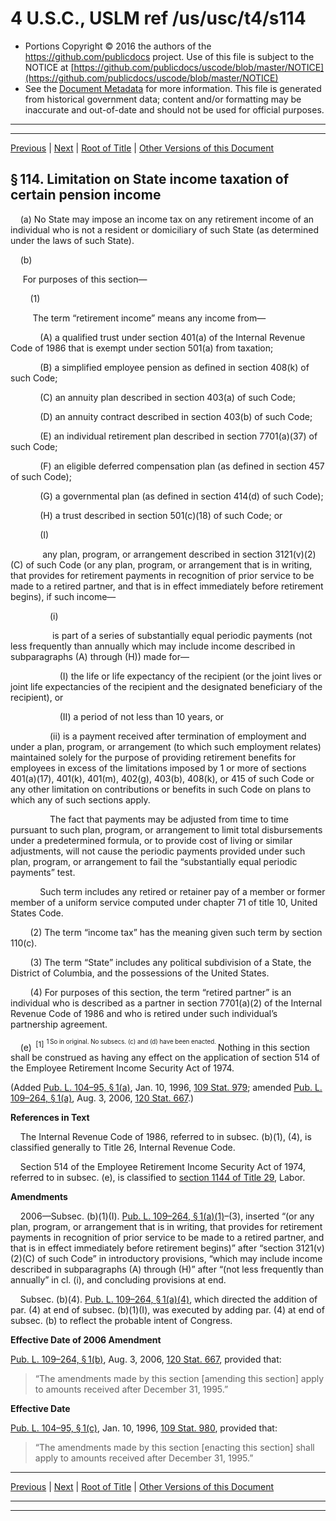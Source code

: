 ---
---

# 4 U.S.C., USLM ref /us/usc/t4/s114

* Portions Copyright © 2016 the authors of the https://github.com/publicdocs project.
  Use of this file is subject to the NOTICE at [https://github.com/publicdocs/uscode/blob/master/NOTICE](https://github.com/publicdocs/uscode/blob/master/NOTICE)
* See the [Document Metadata](././../../../..//README.md) for more information.
  This file is generated from historical government data; content and/or formatting may be inaccurate and out-of-date and should not be used for official purposes.

----------
----------

[Previous](./../../../..//us/usc/t4/ch4/m__us_usc_t4_s113.md) | [Next](./../../../..//us/usc/t4/ch4/m__us_usc_t4_s115.md) | [Root of Title](./../../../../) | [Other Versions of this Document](https://publicdocs.github.io/go/links?ns=uslm&ref=%2Fus%2Fusc%2Ft4%2Fs114)

## § 114. Limitation on State income taxation of certain pension income

    (a) No State may impose an income tax on any retirement income of an individual who is not a resident or domiciliary of such State (as determined under the laws of such State).

    (b)

     For purposes of this section—

        (1)

         The term “retirement income” means any income from—

            (A) a qualified trust under section 401(a) of the Internal Revenue Code of 1986 that is exempt under section 501(a) from taxation;

            (B) a simplified employee pension as defined in section 408(k) of such Code;

            (C) an annuity plan described in section 403(a) of such Code;

            (D) an annuity contract described in section 403(b) of such Code;

            (E) an individual retirement plan described in section 7701(a)(37) of such Code;

            (F) an eligible deferred compensation plan (as defined in section 457 of such Code);

            (G) a governmental plan (as defined in section 414(d) of such Code);

            (H) a trust described in section 501(c)(18) of such Code; or

            (I)

             any plan, program, or arrangement described in section 3121(v)(2)(C) of such Code (or any plan, program, or arrangement that is in writing, that provides for retirement payments in recognition of prior service to be made to a retired partner, and that is in effect immediately before retirement begins), if such income—

                (i)

                 is part of a series of substantially equal periodic payments (not less frequently than annually which may include income described in subparagraphs (A) through (H)) made for—

                    (I) the life or life expectancy of the recipient (or the joint lives or joint life expectancies of the recipient and the designated beneficiary of the recipient), or

                    (II) a period of not less than 10 years, or

                (ii) is a payment received after termination of employment and under a plan, program, or arrangement (to which such employment relates) maintained solely for the purpose of providing retirement benefits for employees in excess of the limitations imposed by 1 or more of sections 401(a)(17), 401(k), 401(m), 402(g), 403(b), 408(k), or 415 of such Code or any other limitation on contributions or benefits in such Code on plans to which any of such sections apply.

                The fact that payments may be adjusted from time to time pursuant to such plan, program, or arrangement to limit total disbursements under a predetermined formula, or to provide cost of living or similar adjustments, will not cause the periodic payments provided under such plan, program, or arrangement to fail the “substantially equal periodic payments” test.

            Such term includes any retired or retainer pay of a member or former member of a uniform service computed under chapter 71 of title 10, United States Code.

        (2) The term “income tax” has the meaning given such term by section 110(c).

        (3) The term “State” includes any political subdivision of a State, the District of Columbia, and the possessions of the United States.

        (4) For purposes of this section, the term “retired partner” is an individual who is described as a partner in section 7701(a)(2) of the Internal Revenue Code of 1986 and who is retired under such individual’s partnership agreement.

    (e)  <sup>\[1\]</sup>  <sup><sup> 1 So in original. No subsecs. (c) and (d) have been enacted. </sup></sup>  Nothing in this section shall be construed as having any effect on the application of section 514 of the Employee Retirement Income Security Act of 1974.

(Added [Pub. L. 104–95, § 1(a)][/us/pl/104/95/s1/a], Jan. 10, 1996, [109 Stat. 979][/us/stat/109/979]; amended [Pub. L. 109–264, § 1(a)][/us/pl/109/264/s1/a], Aug. 3, 2006, [120 Stat. 667][/us/stat/120/667].)

 __References in Text__ 

    The Internal Revenue Code of 1986, referred to in subsec. (b)(1), (4), is classified generally to Title 26, Internal Revenue Code.

    Section 514 of the Employee Retirement Income Security Act of 1974, referred to in subsec. (e), is classified to [section 1144 of Title 29][/us/usc/t29/s1144], Labor.

 __Amendments__ 

    2006—Subsec. (b)(1)(I). [Pub. L. 109–264, § 1(a)(1)][/us/pl/109/264/s1/a/1]–(3), inserted “(or any plan, program, or arrangement that is in writing, that provides for retirement payments in recognition of prior service to be made to a retired partner, and that is in effect immediately before retirement begins)” after “section 3121(v)(2)(C) of such Code” in introductory provisions, “which may include income described in subparagraphs (A) through (H)” after “(not less frequently than annually” in cl. (i), and concluding provisions at end.

    Subsec. (b)(4). [Pub. L. 109–264, § 1(a)(4)][/us/pl/109/264/s1/a/4], which directed the addition of par. (4) at end of subsec. (b)(1)(I), was executed by adding par. (4) at end of subsec. (b) to reflect the probable intent of Congress.

 __Effective Date of 2006 Amendment__ 

[Pub. L. 109–264, § 1(b)][/us/pl/109/264/s1/b], Aug. 3, 2006, [120 Stat. 667][/us/stat/120/667], provided that: 

> “The amendments made by this section \[amending this section\] apply to amounts received after December 31, 1995.”

 __Effective Date__ 

[Pub. L. 104–95, § 1(c)][/us/pl/104/95/s1/c], Jan. 10, 1996, [109 Stat. 980][/us/stat/109/980], provided that: 

> “The amendments made by this section \[enacting this section\] shall apply to amounts received after December 31, 1995.”

----------

[Previous](./../../../..//us/usc/t4/ch4/m__us_usc_t4_s113.md) | [Next](./../../../..//us/usc/t4/ch4/m__us_usc_t4_s115.md) | [Root of Title](./../../../../) | [Other Versions of this Document](https://publicdocs.github.io/go/links?ns=uslm&ref=%2Fus%2Fusc%2Ft4%2Fs114)

----------
----------

[/us/pl/104/95/s1/a]: https://publicdocs.github.io/go/links?ns=uslm&ref=%2Fus%2Fpl%2F104%2F95%2Fs1%2Fa
[/us/stat/109/979]: https://publicdocs.github.io/go/links?ns=uslm&ref=%2Fus%2Fstat%2F109%2F979
[/us/pl/109/264/s1/a]: https://publicdocs.github.io/go/links?ns=uslm&ref=%2Fus%2Fpl%2F109%2F264%2Fs1%2Fa
[/us/stat/120/667]: https://publicdocs.github.io/go/links?ns=uslm&ref=%2Fus%2Fstat%2F120%2F667
[/us/usc/t29/s1144]: https://publicdocs.github.io/go/links?ns=uslm&ref=%2Fus%2Fusc%2Ft29%2Fs1144
[/us/pl/109/264/s1/a/1]: https://publicdocs.github.io/go/links?ns=uslm&ref=%2Fus%2Fpl%2F109%2F264%2Fs1%2Fa%2F1
[/us/pl/109/264/s1/a/4]: https://publicdocs.github.io/go/links?ns=uslm&ref=%2Fus%2Fpl%2F109%2F264%2Fs1%2Fa%2F4
[/us/pl/109/264/s1/b]: https://publicdocs.github.io/go/links?ns=uslm&ref=%2Fus%2Fpl%2F109%2F264%2Fs1%2Fb
[/us/stat/120/667]: https://publicdocs.github.io/go/links?ns=uslm&ref=%2Fus%2Fstat%2F120%2F667
[/us/pl/104/95/s1/c]: https://publicdocs.github.io/go/links?ns=uslm&ref=%2Fus%2Fpl%2F104%2F95%2Fs1%2Fc
[/us/stat/109/980]: https://publicdocs.github.io/go/links?ns=uslm&ref=%2Fus%2Fstat%2F109%2F980


